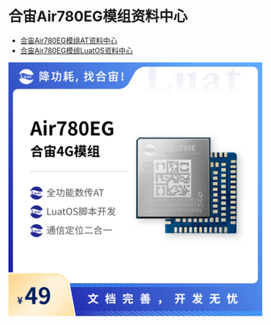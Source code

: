 # 合宙Air780EG模组资料中心

- [合宙Air780EG模组AT资料中心](https://docs.openluat.com/air780eg/at/)
- [合宙Air780EG模组LuatOS资料中心](https://docs.openluat.com/air780eg/luatos/)

![Air780EG模组图片](./image/air780eg.png)
